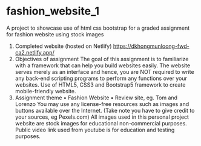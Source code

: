 # fashion_website_1
A project to showcase use of html css bootstrap for a graded assignment for fashion website using stock images

1. Completed website (hosted on Netlify) 
https://dkhongmunloong-fwd-ca2.netlify.app/ 
2. Objectives of assignment
The goal of this assignment is to familiarize with a framework that can help you build websites easily. The website serves merely as an interface and hence, you are NOT required to write any back-end scripting programs to perform any functions over your websites. Use of HTML5, CSS3 and Bootstrap5 framework to create mobile-friendly website.
3. Assignment theme
• Fashion Website
• Review site, eg. Tom and Lorenzo
You may use any license-free resources such as images and buttons available over the Internet. (Take note you have to give credit to your sources, eg Pexels.com)
All images used in this personal project website are stock images for educational non-commercial purposes. Public video link used from youtube is for education and testing purposes.
